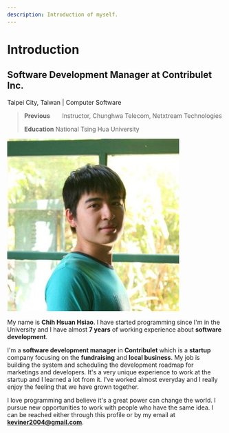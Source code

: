 ```yaml
---
description: Introduction of myself.
---
```


# Introduction

## Software Development Manager at Contribulet Inc.

Taipei City, Taiwan \| Computer Software 

> **Previous**  Instructor, Chunghwa Telecom, Netxtream Technologies
>
> **Education**      National Tsing Hua University

![](.gitbook/assets/my.jpg)

My name is **Chih Hsuan Hsiao**. I have started programming since I'm in the University and I have almost **7 years** of working experience about **software development**.

I'm a **software development manager** in **Contribulet** which is a **startup** company focusing on the **fundraising** and **local business**. My job is building the system and scheduling the development roadmap for marketings and developers. It's a very unique experience to work at the startup and I learned a lot from it. I've worked almost everyday and I really enjoy the feeling that we have grown together.

I love programming and believe it's a great power can change the world. I pursue new opportunities to work with people who have the same idea. I can be reached either through this profile or by my email at **keviner2004@gmail.com**.



